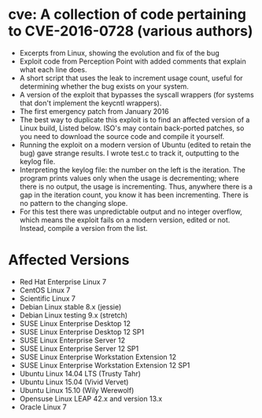 # cve: A collection of code pertaining to CVE-2016-0728 (various authors)
* Excerpts from Linux, showing the evolution and fix of the bug
* Exploit code from Perception Point with added comments that explain what each line does.
* A short script that uses the leak to increment usage count, useful for determining whether the bug exists on your system.
* A version of the exploit that bypasses the syscall wrappers (for systems that don't implement the keycntl wrappers).
* The first emergency patch from January 2016
* The best way to duplicate this exploit is to find an affected version of a Linux build, Listed below. ISO's may contain back-ported patches, so you need to download the source code and compile it yourself.
* Running the exploit on a modern version of Ubuntu (edited to retain the bug) gave strange results.  I wrote test.c to track it, outputting to the keylog file. 
* Interpreting the keylog file:  the number on the left is the iteration. The program prints values only when the usage is decrementing; where there is no output, the usage is incrementing.  Thus, anywhere there is a gap in the iteration count, you know it has been incrementing.  There is no pattern to the changing slope.  
* For this test there was unpredictable output and no integer overflow, which means the exploit fails on a modern version, edited or not. Instead, compile a version from the list.

# Affected Versions
* Red Hat Enterprise Linux 7
* CentOS Linux 7
* Scientific Linux 7
* Debian Linux stable 8.x (jessie)
* Debian Linux testing 9.x (stretch)
* SUSE Linux Enterprise Desktop 12
* SUSE Linux Enterprise Desktop 12 SP1
* SUSE Linux Enterprise Server 12
* SUSE Linux Enterprise Server 12 SP1
* SUSE Linux Enterprise Workstation Extension 12
* SUSE Linux Enterprise Workstation Extension 12 SP1
* Ubuntu Linux 14.04 LTS (Trusty Tahr)
* Ubuntu Linux 15.04 (Vivid Vervet)
* Ubuntu Linux 15.10 (Wily Werewolf)
* Opensuse Linux LEAP 42.x and version 13.x
* Oracle Linux 7


